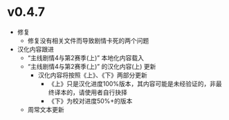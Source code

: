 # v0.4.7
- 修复
  - 修复没有相关文件而导致剧情卡死的两个问题
- 汉化内容跟进
  - “主线剧情4与第2赛季(上)” 本地化内容载入
  - “主线剧情4与第2赛季(上)” 的汉化内容(上) 更新
    - 汉化内容将按照《上》、《下》两部分更新
      - 《上》只是汉化进度100%版本，其内容可能是未经验证的，非最终译本的，请使用者自行抉择
      - 《下》为校对进度50%+的版本
  - 周常文本更新